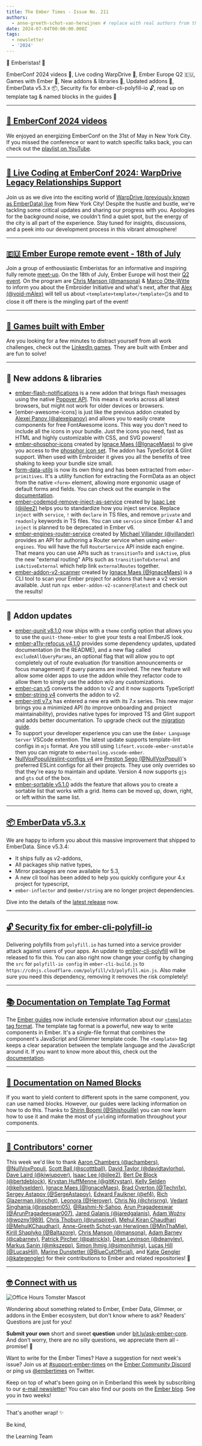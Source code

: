 ```yaml
---
title: The Ember Times - Issue No. 211
authors:
  - anne-greeth-schot-van-herwijnen # replace with real authors from the author folder (add yourself if you're not there)
date: 2024-07-04T00:00:00.000Z
tags:
  - newsletter
  - '2024'
---
```


👋 Emberistas! 🐹

EmberConf 2024 videos 🗽, Live coding WarpDrive 🌌, Ember Europe Q2 🇪🇺, Games with Ember 👾, New addons & libraries 🎊, Updated addons 🌟, EmberData v5.3.x 📦, Security fix for ember-cli-polyfill-io 🔓, read up on template tag & named blocks in the guides 🧱
<SOME-INTRO-HERE-TO-KEEP-THEM-SUBSCRIBERS-READING>

---

## [🗽 EmberConf 2024 videos](https://youtube.com/playlist?list=PL4eq2DPpyBbljzNStMjnoDA0NZM61yCEq&si=cWNIFAnxg_Z9pbYW)

We enjoyed an energizing EmberConf on the 31st of May in New York City. If you missed the conference or want to watch specific talks back, you can check out the [playlist on YouTube](https://youtube.com/playlist?list=PL4eq2DPpyBbljzNStMjnoDA0NZM61yCEq&si=cWNIFAnxg_Z9pbYW).

---

## [🌌 Live Coding at EmberConf 2024: WarpDrive Legacy Relationships Support](https://www.youtube.com/watch?v=YagBVhaq_NM)

Join us as we dive into the exciting world of [WarpDrive (previously known as EmberData) live](https://www.youtube.com/watch?v=YagBVhaq_NM) from New York City! Despite the hustle and bustle, we're tackling some critical updates and sharing our progress with you. Apologies for the background noise, we couldn't find a quiet spot, but the energy of the city is all part of the experience. Stay tuned for insights, discussions, and a peek into our development process in this vibrant atmosphere!

---

## [🇪🇺 Ember Europe remote event - 18th of July](https://www.meetup.com/ember-europe/events/301437560/)

Join a group of enthousiastic Emberistas for an informative and inspiring fully remote [meet-up](https://www.meetup.com/ember-europe/events/301437560/). On the 18th of July, Ember Europe will host their [Q2 event](https://www.meetup.com/ember-europe/events/301437560/). On the program are [Chris Manson (@mansona)](https://github.com/mansona) & [Marco Otte-Witte](https://github.com/marcoow) to inform you about the Embroider Initiative and what's next, after that [Alex (@void-mAlex)](https://github.com/void-mAlex) will tell us about `<template>template</template>🪞`s and to close it off there is the mingling part of the event!

---

## [👾 Games built with Ember](https://www.linkedin.com/games/)

Are you looking for a few minutes to distract yourself from all work challenges, check out the [LinkedIn games](https://www.linkedin.com/games/). They are built with Ember and are fun to solve!

---

## 🎊 New addons & libraries

- [ember-flash-notifications](https://ember-flash-notifications.vercel.app/) is a new addon that brings flash messages using the native [Popover API](https://developer.mozilla.org/en-US/docs/Web/API/Popover_API). This means it works across all latest browsers, but might not work for older devices or browsers.
- [ember-awesome-icons] is just like the previous addon created by [Alexei Panov (@alexeipanov)](https://github.com/alexeipanov) and allows you to easily create components for free FontAwesome icons. This way you don't need to include all the icons in your bundle. Just the icons you need, fast as HTML and highly customizable with CSS, and SVG powers!
- [ember-phosphor-icons](https://github.com/IgnaceMaes/ember-phosphor-icons) created by [Ignace Maes (@IgnaceMaes)](https://github.com/IgnaceMaes) to give you access to the [phosphor icon set](https://phosphoricons.com). The addon has TypeScript & Glint support. When used with Embroider it gives you all the benefits of tree shaking to keep your bundle size small.
- [form-data-utils](https://github.com/NullVoxPopuli/form-data-utils) is now its own thing and has been extracted from `ember-primitives`. It's a utility function for extracting the FormData as an object from the native `<form>` element, allowing more ergonomic usage of default forms and fields. You can check out the example in the [documentation](https://ember-primitives.pages.dev/6-utils/data-from-event.md).
- [ember-codemod-remove-inject-as-service](https://github.com/ijlee2/ember-codemod-remove-inject-as-service) created by [Isaac Lee (@ijlee2)](https://github.com/ijlee2) helps you to standardize how you inject service. Replace `inject` with `service`, `!` with `declare` in TS files, and remove `private` and `readonly` keywords in TS files. You can use `service` since Ember 4.1 and `inject` is planned to be deprecated in Ember v6.
- [ember-engines-router-service](https://github.com/villander/ember-engines-router-service) created by [Michael Villander (@villander)](https://github.com/villander) provides an API for authoring a Router service when using `ember-engines`. You will have the full `RouterService` API inside each engine. That means you can use APIs such as `transitionTo` and `isActive`, plus the new "external routing" APIs such as `transitionToExternal` and `isActiveExternal` which help link `externalRoutes` together.
- [ember-addon-v2-scanner](https://github.com/IgnaceMaes/ember-addon-v2-scanner) created by [Ignace Maes (@IgnaceMaes)](https://github.com/IgnaceMaes) is a CLI tool to scan your Ember project for addons that have a v2 version available. Just run `npx ember-addon-v2-scanner@latest` and check out the results!

---

## 🌟 Addon updates

- [ember-qunit v8.1.0](https://github.com/emberjs/ember-qunit/releases/tag/v8.1.0) now ships with a `theme` config option that allows you to use the `qunit-theme-ember` to give your tests a real EmberJS look.
- [ember-a11y-refocus v4.1.0](https://github.com/ember-a11y/ember-a11y-refocus) provides some dependency updates, updated documentation (in the README), and a new flag called `excludeAllQueryParams`, an optional flag that will allow you to opt completely out of route evaluation (for transition announcements or focus management) if query params are involved. The new feature will allow some older apps to use the addon while they refactor code to allow them to simply use the addon w/o any customizations.
- [ember-can v5](https://github.com/minutebase/ember-can/releases/tag/v5.0.0) converts the addon to v2 and it now supports TypeScript!
- [ember-string v4](https://github.com/emberjs/ember-string/releases/tag/v4.0.0-%40ember%2Fstring) converts the addon to v2.
- [ember-intl v7.x](https://github.com/ember-intl/ember-intl/releases/tag/v7.0.0) has entered a new era with its 7.x series. This new major brings you a minimized API (to improve onboarding and project maintainability), provides native types for improved TS and Glint support and adds better documentation. To upgrade check out the [migration guide](https://ember-intl.github.io/ember-intl/docs/migration/v7).
- To support your developer experience you can use the `Ember Language Server` VSCode extention. The latest update supports template-lint configs in `mjs` format. Are you still using `lifeart.vscode-ember-unstable` then you can migrate to `embertooling.vscode-ember`.
- [NullVoxPopuli/eslint-configs v4](https://github.com/NullVoxPopuli/eslint-configs) are [Preston Sego (@NullVoxPopuli)](https://github.com/NullVoxPopuli)'s preferred ESLint configs for all their projects. They use only overrides so that they're easy to maintain and update. Version 4 now supports `gjs` and `gts` out of the box.
- [ember-sortable v5.1.0](https://github.com/adopted-ember-addons/ember-sortable/releases/tag/v5.1.0-ember-sortable) adds the feature that allows you to create a sortable list that works with a grid. Items can be moved up, down, right, or left within the same list.

---

## [📦 EmberData v5.3.x](https://github.com/emberjs/data/releases/tag/v5.3.4)

We are happy to inform you about this massive improvement that shipped to EmberData. Since v5.3.4:

- It ships fully as v2-addons,
- All packages ship native types,
- Mirror packages are now available for 5.3,
- A new cli tool has been added to help you quickly configure your 4.x project for typescript,
- `ember-inflector` and `@ember/string` are no longer project dependencies.

Dive into the details of the [latest release](https://github.com/emberjs/data/releases/tag/v5.3.4) now.

---

## [🔓 Security fix for ember-cli-polyfill-io](https://github.com/alexlafroscia/ember-cli-polyfill-io/pull/10)

Delivering polyfills from `polyfill.io` has turned into a service provider attack against users of your apps. An update to [ember-cli-polyfill](https://github.com/alexlafroscia/ember-cli-polyfill-io) will be released to fix this. You can also right now change your config by changing the `src` for `polyfill-io config` in `ember-cli-build.js` to `https://cdnjs.cloudflare.com/polyfill/v3/polyfill.min.js`. Also make sure you need this dependency, removing it removes the risk completely!

---

## [📚 Documentation on Template Tag Format](https://guides.emberjs.com/release/components/template-tag-format/)

The [Ember guides](https://guides.emberjs.com/) now include extensive information about our [`<template>` tag format](https://guides.emberjs.com/release/components/template-tag-format/). The template tag format is a powerful, new way to write components in Ember. It's a single-file format that combines the component's JavaScript and Glimmer template code. The `<template>` tag keeps a clear separation between the template language and the JavaScript around it. If you want to know more about this, check out the [documentation](https://guides.emberjs.com/release/components/template-tag-format/).

---

## [🧱 Documentation on Named Blocks](https://guides.emberjs.com/release/components/block-content/#toc_named-blocks)

If you want to yield content to different spots in the same component, you can use named blocks. However, our guides were lacking information on how to do this. Thanks to [Shirin Boomi (@Shishouille)](https://github.com/Shishouille) you can now learn how to use it and make the most of `yield`ing information throughout your components.

---

## [👏 Contributors' corner](https://guides.emberjs.com/release/contributing/repositories/)

<p>This week we'd like to thank <a href="https://github.com/achambers" rel="noopener noreferrer" target="_blank">Aaron Chambers (@achambers)</a>, <a href="https://github.com/NullVoxPopuli" rel="noopener noreferrer" target="_blank">@NullVoxPopuli</a>, <a href="https://github.com/scotttball" rel="noopener noreferrer" target="_blank">Scott Ball (@scotttball)</a>, <a href="https://github.com/davidtaylorhq" rel="noopener noreferrer" target="_blank">David Taylor (@davidtaylorhq)</a>, <a href="https://github.com/kiwiupover" rel="noopener noreferrer" target="_blank">Dave Laird (@kiwiupover)</a>, <a href="https://github.com/ijlee2" rel="noopener noreferrer" target="_blank">Isaac Lee (@ijlee2)</a>, <a href="https://github.com/bertdeblock" rel="noopener noreferrer" target="_blank">Bert De Block (@bertdeblock)</a>, <a href="https://github.com/gitKrystan" rel="noopener noreferrer" target="_blank">Krystan HuffMenne (@gitKrystan)</a>, <a href="https://github.com/kellyselden" rel="noopener noreferrer" target="_blank">Kelly Selden (@kellyselden)</a>, <a href="https://github.com/IgnaceMaes" rel="noopener noreferrer" target="_blank">Ignace Maes (@IgnaceMaes)</a>, <a href="https://github.com/Techn1x" rel="noopener noreferrer" target="_blank">Brad Overton (@Techn1x)</a>, <a href="https://github.com/SergeAstapov" rel="noopener noreferrer" target="_blank">Sergey Astapov (@SergeAstapov)</a>, <a href="https://github.com/ef4" rel="noopener noreferrer" target="_blank">Edward Faulkner (@ef4)</a>, <a href="https://github.com/richgt" rel="noopener noreferrer" target="_blank">Rich Glazerman (@richgt)</a>, <a href="https://github.com/Herover" rel="noopener noreferrer" target="_blank">Leonora (@Herover)</a>, <a href="https://github.com/chrisrng" rel="noopener noreferrer" target="_blank">Chris Ng (@chrisrng)</a>, <a href="https://github.com/raspberri05" rel="noopener noreferrer" target="_blank">Vedant Singhania (@raspberri05)</a>, <a href="https://github.com/Rashmi-N-Sahoo" rel="noopener noreferrer" target="_blank">@Rashmi-N-Sahoo</a>, <a href="https://github.com/ArunPragadeeswar007" rel="noopener noreferrer" target="_blank">Arun Pragadeeswar (@ArunPragadeeswar007)</a>, <a href="https://github.com/jaredgalanis" rel="noopener noreferrer" target="_blank">Jared Galanis (@jaredgalanis)</a>, <a href="https://github.com/wozny1989" rel="noopener noreferrer" target="_blank">Adam Woźny (@wozny1989)</a>, <a href="https://github.com/runspired" rel="noopener noreferrer" target="_blank">Chris Thoburn (@runspired)</a>, <a href="https://github.com/MehulKChaudhari" rel="noopener noreferrer" target="_blank">Mehul Kiran Chaudhari (@MehulKChaudhari)</a>, <a href="https://github.com/MinThaMie" rel="noopener noreferrer" target="_blank">Anne-Greeth Schot-van Herwijnen (@MinThaMie)</a>, <a href="https://github.com/Baltazore" rel="noopener noreferrer" target="_blank">Kirill Shaplyko (@Baltazore)</a>, <a href="https://github.com/mansona" rel="noopener noreferrer" target="_blank">Chris Manson (@mansona)</a>, <a href="https://github.com/cabarney" rel="noopener noreferrer" target="_blank">Adam Barney (@cabarney)</a>, <a href="https://github.com/patricklx" rel="noopener noreferrer" target="_blank">Patrick Pircher (@patricklx)</a>, <a href="https://github.com/deanylev" rel="noopener noreferrer" target="_blank">Dean Levinson (@deanylev)</a>, <a href="https://github.com/mkszepp" rel="noopener noreferrer" target="_blank">Markus Sanin (@mkszepp)</a>, <a href="https://github.com/simonihmig" rel="noopener noreferrer" target="_blank">Simon Ihmig (@simonihmig)</a>, <a href="https://github.com/LucasHill" rel="noopener noreferrer" target="_blank">Lucas Hill (@LucasHill)</a>, <a href="https://github.com/BlueCutOfficial" rel="noopener noreferrer" target="_blank">Marine Dunstetter (@BlueCutOfficial)</a>, and <a href="https://github.com/kategengler" rel="noopener noreferrer" target="_blank">Katie Gengler (@kategengler)</a> for their contributions to Ember and related repositories! 💖</p>

---

## [🤓 Connect with us](https://docs.google.com/forms/d/e/1FAIpQLScqu7Lw_9cIkRtAiXKitgkAo4xX_pV1pdCfMJgIr6Py1V-9Og/viewform)

<div class="blog-row">
  <img class="float-right small transparent padded" alt="Office Hours Tomster Mascot" title="Readers' Questions" src="/images/tomsters/officehours.png" />

  <p>Wondering about something related to Ember, Ember Data, Glimmer, or addons in the Ember ecosystem, but don't know where to ask? Readers’ Questions are just for you!</p>

  <p><strong>Submit your own</strong> short and sweet <strong>question</strong> under <a href="https://bit.ly/ask-ember-core" target="rq">bit.ly/ask-ember-core</a>. And don’t worry, there are no silly questions, we appreciate them all - promise! 🤞</p>

  <p>Want to write for the Ember Times? Have a suggestion for next week's issue? Join us at <a href="https://discordapp.com/channels/480462759797063690/485450546887786506">#support-ember-times</a> on the <a href="https://discord.gg/emberjs">Ember Community Discord</a> or ping us <a href="https://twitter.com/embertimes">@embertimes</a> on Twitter.</p>

  <p>Keep on top of what's been going on in Emberland this week by subscribing to our <a href="https://embertimes.substack.com/">e-mail newsletter</a>! You can also find our posts on the <a href="https://blog.emberjs.com/tag/newsletter">Ember blog</a>. See you in two weeks!</p>
</div>

---

That's another wrap! ✨

Be kind,

the Learning Team
